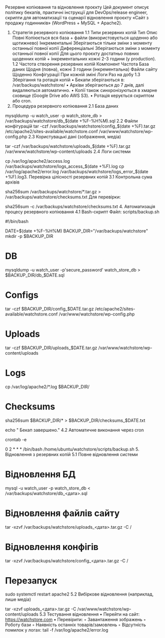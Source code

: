 Резервне копіювання та відновлення проєкту
Цей документ описує політику бекапів, практичні інструкції для DevOps/release engineer, скрипти для автоматизації та сценарії відновлення проєкту «Сайт з продажу годинників» (WordPress + MySQL + Apache2).
1.  Стратегія резервного копіювання
1.1 Типи резервних копій
Тип
Опис
Повні
Копіюється вся база + файли (використовується щоденно або щотижнево)
Інкрементальні
Зберігаються тільки зміни з моменту останньої повної копії
Диференціальні
Зберігаються зміни з моменту останньої повної копії
Для цього проєкту достатньо повних щоденних копій + інкрементальних кожні 2-3 години (у production).
1.2 Частота створення резервних копій
Компонент
Частота
База даних
Щодня (повна), кожні 3 години (інкрементальна)
Файли сайту
Щоденно
Конфігурації
При кожній зміні
Логи
Раз на добу
1.3 Зберігання та ротація копій
    • Бекапи зберігаються в: /var/backups/watchstore/
    • Архіви зберігаються до 7 днів, далі видаляються автоматично.
    • Копії також синхронізуються в хмарне сховище (Google Drive або AWS S3).
    • Ротація керується скриптом або cron.
2. Процедура резервного копіювання
2.1 База даних

mysqldump -u watch_user -p watch_store_db > /var/backups/watchstore/db_$(date +%F-%H%M).sql
2.2 Файли конфігурацій
tar -czf /var/backups/watchstore/config_$(date +%F).tar.gz /etc/apache2/sites-available/watchstore.conf /var/www/watchstore/wp-config.php
2.3 Користувацькі дані (зображення, медіа)

tar -czf /var/backups/watchstore/uploads_$(date +%F).tar.gz /var/www/watchstore/wp-content/uploads
2.4 Логи системи

cp /var/log/apache2/access.log /var/backups/watchstore/logs_access_$(date +%F).log
cp /var/log/apache2/error.log /var/backups/watchstore/logs_error_$(date +%F).log3. Перевірка цілісності резервних копій
3.1 Контрольна сума архівів

sha256sum /var/backups/watchstore/*.tar.gz > /var/backups/watchstore/checksums.txt
Для перевірки:

sha256sum -c /var/backups/watchstore/checksums.txt
4. Автоматизація процесу резервного копіювання
4.1 Bash-скрипт
Файл: scripts/backup.sh

#!/bin/bash

DATE=$(date +%F-%H%M)
BACKUP_DIR="/var/backups/watchstore"
mkdir -p $BACKUP_DIR

# DB
mysqldump -u watch_user -p'secure_password' watch_store_db > $BACKUP_DIR/db_$DATE.sql

# Configs
tar -czf $BACKUP_DIR/config_$DATE.tar.gz /etc/apache2/sites-available/watchstore.conf /var/www/watchstore/wp-config.php

# Uploads
tar -czf $BACKUP_DIR/uploads_$DATE.tar.gz /var/www/watchstore/wp-content/uploads

# Logs
cp /var/log/apache2/*.log $BACKUP_DIR/

# Checksums
sha256sum $BACKUP_DIR/* > $BACKUP_DIR/checksums_$DATE.txt

echo " Бекап завершено."
4.2 Автоматичне виконання через cron

crontab -e

0 2 * * * /bin/bash /home/ubuntu/watchstore/scripts/backup.sh
5. Відновлення з резервних копій
5.1 Повне відновлення системи
# Відновлення БД
mysql -u watch_user -p watch_store_db < /var/backups/watchstore/db_<дата>.sql

# Відновлення файлів сайту
tar -xzvf /var/backups/watchstore/uploads_<дата>.tar.gz -C /

# Відновлення конфігів
tar -xzvf /var/backups/watchstore/config_<дата>.tar.gz -C /

# Перезапуск
sudo systemctl restart apache2
5.2 Вибіркове відновлення (наприклад, лише медіа)

tar -xzvf uploads_<дата>.tar.gz -C /var/www/watchstore/wp-content/uploads
5.3 Тестування відновлення
    • Перейти на сайт: https://watchstore.com
    • Перевірити:
        ◦ Завантаження зображень
        ◦ Роботу бази
        ◦ Наявність останніх товарів/замовлень
        ◦ Відсутність помилок у логах:
          tail -f /var/log/apache2/error.log
